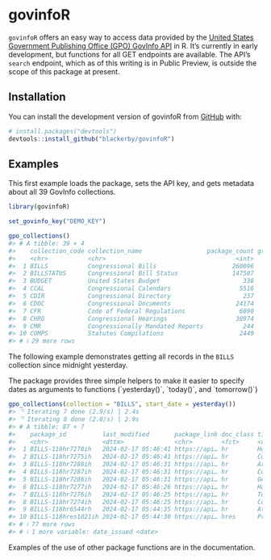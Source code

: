 
<!-- README.md is generated from README.Rmd. Please edit that file -->

# govinfoR

<!-- badges: start -->
<!-- badges: end -->

`govinfoR` offers an easy way to access data provided by the [United
States Government Publishing Office (GPO) GovInfo
API](https://api.govinfo.gov/docs/) in R. It’s currently in early
development, but functions for all GET endpoints are available. The
API’s `search` endpoint, which as of this writing is in Public Preview,
is outside the scope of this package at present.

## Installation

You can install the development version of govinfoR from
[GitHub](https://github.com/) with:

``` r
# install.packages("devtools")
devtools::install_github("blackerby/govinfoR")
```

## Examples

This first example loads the package, sets the API key, and gets
metadata about all 39 GovInfo collections.

``` r
library(govinfoR)

set_govinfo_key("DEMO_KEY")

gpo_collections()
#> # A tibble: 39 × 4
#>    collection_code collection_name                  package_count granule_count
#>    <chr>           <chr>                                    <int>         <int>
#>  1 BILLS           Congressional Bills                     260096            NA
#>  2 BILLSTATUS      Congressional Bill Status               147507            NA
#>  3 BUDGET          United States Budget                       338          6759
#>  4 CCAL            Congressional Calendars                   5516         88218
#>  5 CDIR            Congressional Directory                    237         15024
#>  6 CDOC            Congressional Documents                  24174          9580
#>  7 CFR             Code of Federal Regulations               6090       7155023
#>  8 CHRG            Congressional Hearings                   38974           285
#>  9 CMR             Congressionally Mandated Reports           244            NA
#> 10 COMPS           Statutes Compilations                     2449            NA
#> # ℹ 29 more rows
```

The following example demonstrates getting all records in the `BILLS`
collection since midnight yesterday.

<aside>
The package provides three simple helpers to make it easier to specify
dates as arguments to functions (`yesterday()`, `today()`, and
`tomorrow()`)
</aside>

``` r
gpo_collections(collection = "BILLS", start_date = yesterday())
#> ⠙ Iterating 7 done (2.9/s) | 2.4s
#> ⠙ Iterating 8 done (2.8/s) | 2.9s
#> # A tibble: 87 × 7
#>    package_id          last_modified       package_link doc_class title congress
#>    <chr>               <dttm>              <chr>        <fct>     <chr>    <int>
#>  1 BILLS-118hr7278ih   2024-02-17 05:46:41 https://api… hr        Hous…      118
#>  2 BILLS-118hr7275ih   2024-02-17 05:46:41 https://api… hr        Comp…      118
#>  3 BILLS-118hr7288ih   2024-02-17 05:46:31 https://api… hr        Arme…      118
#>  4 BILLS-118hr7287ih   2024-02-17 05:46:31 https://api… hr        Coun…      118
#>  5 BILLS-118hr7286ih   2024-02-17 05:46:31 https://api… hr        Gene…      118
#>  6 BILLS-118hr7277ih   2024-02-17 05:46:26 https://api… hr        Halt…      118
#>  7 BILLS-118hr7276ih   2024-02-17 05:46:25 https://api… hr        Tele…      118
#>  8 BILLS-118hr7274ih   2024-02-17 05:46:25 https://api… hr        Conn…      118
#>  9 BILLS-118hr6544rh   2024-02-17 05:44:35 https://api… hr        Atom…      118
#> 10 BILLS-118hres1021ih 2024-02-17 05:44:30 https://api… hres      Prov…      118
#> # ℹ 77 more rows
#> # ℹ 1 more variable: date_issued <date>
```

Examples of the use of other package functions are in the documentation.
